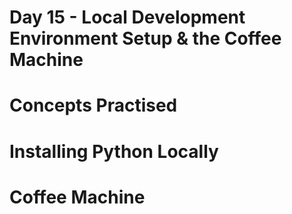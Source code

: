 # Day 15 - Local Development Environment Setup & the Coffee Machine
#     Concepts Practised
#         Installing Python Locally
#     Coffee Machine
